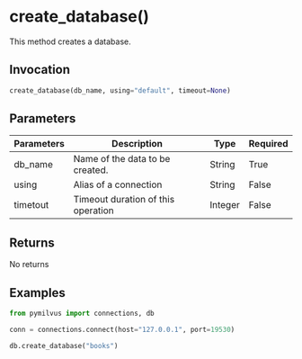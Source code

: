 # create_database()

This method creates a database.

## Invocation

```python
create_database(db_name, using="default", timeout=None)
```

## Parameters

| Parameters | Description                        | Type    | Required |
|------------|------------------------------------|---------|----------|
| db_name    | Name of the data to be created.    | String  | True     |
| using      | Alias of a connection              | String  | False    |
| timetout   | Timeout duration of this operation | Integer | False    |

## Returns

No returns

## Examples

```python
from pymilvus import connections, db

conn = connections.connect(host="127.0.0.1", port=19530)

db.create_database("books")
```
